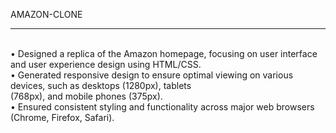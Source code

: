 AMAZON-CLONE
<br>
<hr>
<br>
• Designed a replica of the Amazon homepage, focusing on user interface and user experience design using HTML/CSS.<br>
• Generated responsive design to ensure optimal viewing on various devices, such as desktops (1280px), tablets<br>
 (768px), and mobile phones (375px).<br>
• Ensured consistent styling and functionality across major web browsers (Chrome, Firefox, Safari).<br>

